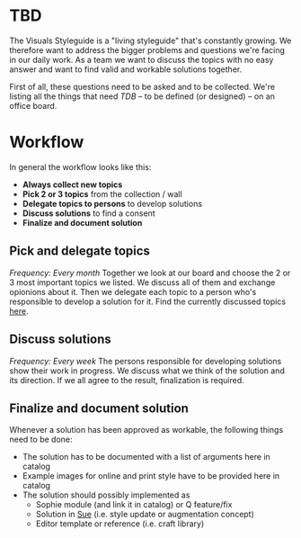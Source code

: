 # TBD

The Visuals Styleguide is a "living styleguide" that's constantly growing. We therefore want to address the bigger problems and questions we're facing in our daily work. As a team we want to discuss the topics with no easy answer and want to find valid and workable solutions together.

First of all, these questions need to be asked and to be collected. We're listing all the things that need _TDB_ – to be defined (or designed) – on an office board.

# Workflow

In general the workflow looks like this:

- **Always collect new topics**
- **Pick 2 or 3 topics** from the collection / wall
- **Delegate topics to persons** to develop solutions
- **Discuss solutions** to find a consent
- **Finalize and document solution**

## Pick and delegate topics

_Frequency: Every month_
Together we look at our board and choose the 2 or 3 most important topics we listed. We discuss all of them and exchange opionions about it. Then we delegate each topic to a person who's responsible to develop a solution for it. Find the currently discussed topics [here](tbd-topics).

## Discuss solutions

_Frequency: Every week_
The persons responsible for developing solutions show their work in progress. We discuss what we think of the solution and its direction. If we all agree to the result, finalization is required.

## Finalize and document solution

Whenever a solution has been approved as workable, the following things need to be done:

- The solution has to be documented with a list of arguments here in catalog
- Example images for online and print style have to be provided here in catalog
- The solution should possibly implemented as
  - Sophie module (and link it in catalog) or Q feature/fix
  - Solution in [Sue](https://sue.st.nzz.ch/) (i.e. style update or augmentation concept)
  - Editor template or reference (i.e. craft library)
